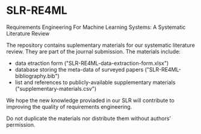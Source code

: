 # SLR-RE4ML
Requirements Engineering For Machine Learning Systems: A Systematic Literature Review

The repository contains suplementary materials for our systematic literature review. They are part of the journal submission. The materials include:

- data etraction form ("SLR-RE4ML-data-extraction-form.xlsx")
- database storing the meta-data of surveyed papers ("SLR-RE4ML-bibliography.bib")
- list and references to publicly-available supplementary materials ("supplementary-materials.csv")

We hope the new knowledge proviaded in our SLR will contribute to improving the quality of requirements engineering.

Do not duplicate the materials nor distribute them without authors' permission. 

